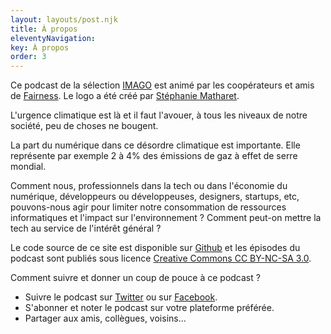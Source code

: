 ```yaml
---
layout: layouts/post.njk
title: À propos
eleventyNavigation:
key: À propos
order: 3
---
```


Ce podcast de la sélection [IMAGO](https://www.imagotv.fr/) est animé par les coopérateurs et amis de <a href="http://fairness.coop/">Fairness</a>. Le logo a été créé par <a href="https://www.behance.net/matharet">Stéphanie Matharet</a>.

L'urgence climatique est là et il faut l'avouer, à tous les niveaux de notre société, peu de choses ne bougent.

La part du numérique dans ce désordre climatique est importante. Elle représente par exemple 2 à 4% des émissions de gaz à effet de serre mondial.

Comment nous, professionnels dans la tech ou dans l'économie du numérique, développeurs ou développeuses, designers, startups, etc, pouvons-nous agir pour limiter notre consommation de ressources informatiques et l'impact sur l'environnement ? Comment peut-on mettre la tech au service de l'intérêt général ?

Le code source de ce site est disponible sur <a href="https://github.com/supertanuki/techologieWeb">Github</a> et les épisodes du podcast sont publiés sous licence <a href="https://creativecommons.org/licenses/by-nc-sa/3.0/fr/">Creative Commons CC BY-NC-SA 3.0</a>.


<div class="block">
<p>Comment suivre et donner un coup de pouce à ce podcast ?</p>
<ul>
<li>
Suivre le podcast sur
<a href="https://twitter.com/techologieAudio">Twitter</a> ou sur
<a href="https://www.facebook.com/techologieAudio">Facebook</a>.
</li>
<li>S'abonner et noter le podcast sur votre plateforme préférée.</li>
<li>Partager aux amis, collègues, voisins...</li>
</ul>
</div>
</div>